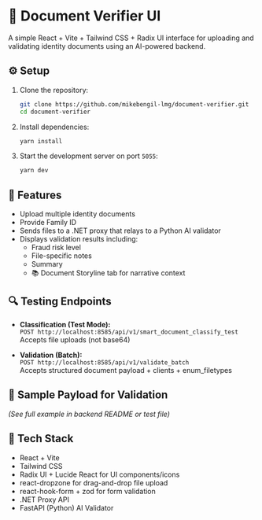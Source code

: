 # 📄 Document Verifier UI

A simple React + Vite + Tailwind CSS + Radix UI interface for uploading and validating identity documents using an AI-powered backend.

## ⚙️ Setup

1. Clone the repository:

   ```bash
   git clone https://github.com/mikebengil-lmg/document-verifier.git
   cd document-verifier
   ```

2. Install dependencies:

   ```bash
   yarn install
   ```

3. Start the development server on port `5055`:
   ```bash
   yarn dev
   ```

## 🚀 Features

- Upload multiple identity documents
- Provide Family ID
- Sends files to a .NET proxy that relays to a Python AI validator
- Displays validation results including:
  - Fraud risk level
  - File-specific notes
  - Summary
  - 📚 Document Storyline tab for narrative context

## 🔍 Testing Endpoints

- **Classification (Test Mode):**  
  `POST http://localhost:8585/api/v1/smart_document_classify_test`  
  Accepts file uploads (not base64)

- **Validation (Batch):**  
  `POST http://localhost:8585/api/v1/validate_batch`  
  Accepts structured document payload + clients + enum_filetypes

## 🧪 Sample Payload for Validation

_(See full example in backend README or test file)_

## 📁 Tech Stack

- React + Vite
- Tailwind CSS
- Radix UI + Lucide React for UI components/icons
- react-dropzone for drag-and-drop file upload
- react-hook-form + zod for form validation
- .NET Proxy API
- FastAPI (Python) AI Validator
